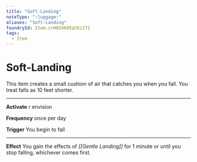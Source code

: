 ```yaml
---
title: "Soft-Landing"
noteType: ":luggage:"
aliases: "Soft-Landing"
foundryId: Item.zrH054K05qCKiI7I
tags:
  - Item
---
```


# Soft-Landing

This item creates a small cushion of air that catches you when you fall. You treat falls as 10 feet shorter.

* * *

**Activate** r envision

**Frequency** once per day

**Trigger** You begin to fall

* * *

**Effect** You gain the effects of _[[Gentle Landing]]_ for 1 minute or until you stop falling, whichever comes first.
